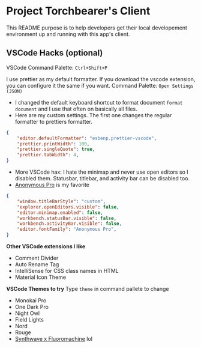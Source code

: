 # Project Torchbearer's Client

This README purpose is to help developers get their local developement environment up and running with this app's client.


VSCode Hacks (optional)
--

VSCode Command Palette: `Ctrl+Shift+P`

I use prettier as my default formatter. If you download the vscode extension, you can configure it the same if you want. Command Palette: `Open Settings (JSON)`


- I changed the default keyboard shortcut to format document `format document` and I use that often on basically all files.
- Here are my custom settings. The first one changes the regular formatter to prettiers formatter.
```JSON
{
    "editor.defaultFormatter": "esbenp.prettier-vscode",
    "prettier.printWidth": 100,
    "prettier.singleQuote": true,
    "prettier.tabWidth": 4,
}
```
- More VSCode hax: I hate the minimap and never use open editors so I disabled them. Statusbar, titlebar, and activity bar can be disabled too.
- [Anonymous Pro](https://www.marksimonson.com/fonts/view/anonymous-pro) is my favorite
```JSON
{
    "window.titleBarStyle": "custom",
    "explorer.openEditors.visible": false,
    "editor.minimap.enabled": false,
    "workbench.statusBar.visible": false,
    "workbench.activityBar.visible": false,
    "editor.fontFamily": "Anonymous Pro",
}
```
__Other VSCode extensions I like__
- Comment Divider
- Auto Rename Tag
- IntelliSense for CSS class names in HTML
- Material Icon Theme

__VSCode Themes to try__
Type `theme` in command pallete to change
- Monokai Pro
- One Dark Pro
- Night Owl
- Field Lights
- Nord
- Rouge
- [Synthwave x Fluoromachine](https://marketplace.visualstudio.com/items?itemName=webrender.synthwave-x-fluoromachine) lol


